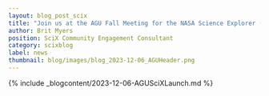 ```yaml
---
layout: blog_post_scix
title: "Join us at the AGU Fall Meeting for the NASA Science Explorer (SciX) Launch"
author: Brit Myers
position: SciX Community Engagement Consultant
category: scixblog
label: news
thumbnail: blog/images/blog_2023-12-06_AGUHeader.png
---
```


{% include _blogcontent/2023-12-06-AGUSciXLaunch.md %}